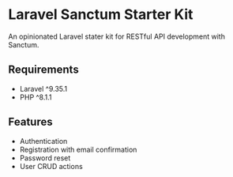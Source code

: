 # Laravel Sanctum Starter Kit
An opinionated Laravel stater kit for RESTful API development with Sanctum.

## Requirements
- Laravel ^9.35.1
- PHP ^8.1.1

## Features
- Authentication
- Registration with email confirmation
- Password reset
- User CRUD actions